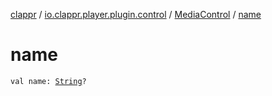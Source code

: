 [clappr](../../index.md) / [io.clappr.player.plugin.control](../index.md) / [MediaControl](index.md) / [name](./name.md)

# name

`val name: `[`String`](https://kotlinlang.org/api/latest/jvm/stdlib/kotlin/-string/index.html)`?`